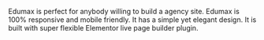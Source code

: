 Edumax is perfect for anybody willing to build a agency site. Edumax is 100% responsive and mobile friendly. It has a simple yet elegant design. It is built with super flexible Elementor live page builder plugin.
